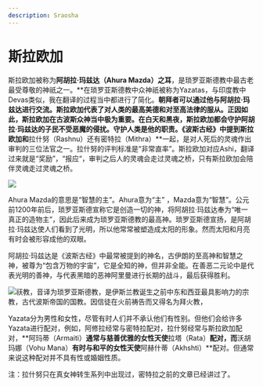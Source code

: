 ```yaml
---
description: Sraosha
---
```


# 斯拉欧加

斯拉欧加被称为**阿胡拉·玛兹达（**Ahura Mazda**）之耳**，是琐罗亚斯德教中最古老最受尊敬的神祇之一。**在琐罗亚斯德教中众神祇被称为Yazatas，与印度教中Devas类似，我在翻译的过程当中都进行了简化。**朝拜者可以通过他与阿胡拉·玛兹达进行交流。斯拉欧加代表了对人类的最高美德和对至高法律的服从。正因如此，斯拉欧加在古波斯众神当中极为重要。在白天和黑夜，斯拉欧加都会守护阿胡拉·玛兹达的子民不受恶魔的侵扰。守护人类是他的职责。《波斯古经》中提到斯拉欧加和**拉什努（Rashnu）还有密特拉（Mithra）**一起，是对人死后的灵魂作出审判的三位法官之一。拉什努的评判标准是“非常直率”。斯拉欧加对应Ashi，翻译过来就是“奖励”，“报应“，审判之后人的灵魂会走过灵魂之桥，只有斯拉欧加会陪伴灵魂走过灵魂之桥。

![](https://pic3.zhimg.com/80/v2-c101c3327bb7c8ee0626965674327b8a_1440w.jpg)

Ahura Mazda的意思是“智慧的主”。Ahura意为“主” ，Mazda意为“智慧”。公元前1200年前后，琐罗亚斯德宣称它是创造一切的神，将阿胡拉·玛兹达奉为“唯一真正的造物主”，因此后来成为琐罗亚斯德教的最高神。琐罗亚斯德宣扬，是阿胡拉·玛兹达使人们看到了光明，所以他常常被塑造成太阳的形象。然而太阳和月亮有时会被形容成他的双眼。

阿胡拉·玛兹达是《波斯古经》中最常被提到的神名，古伊朗的至高神和智慧之神，被尊为“包含万物的宇宙”，它是全知的神，但并非全能。在善恶二元论中是代表光明的善神，与代表黑暗的恶神阿里曼进行长期的战斗，最后获得胜利。

![&#x7946;&#x6559;&#xFF0C;&#x97F3;&#x8BD1;&#x4E3A;&#x7410;&#x7F57;&#x4E9A;&#x65AF;&#x5FB7;&#x6559;&#xFF0C;&#x662F;&#x4F0A;&#x65AF;&#x5170;&#x6559;&#x8BDE;&#x751F;&#x4E4B;&#x524D;&#x4E2D;&#x4E1C;&#x548C;&#x897F;&#x4E9A;&#x6700;&#x5177;&#x5F71;&#x54CD;&#x529B;&#x7684;&#x5B97;&#x6559;&#xFF0C;&#x53E4;&#x4EE3;&#x6CE2;&#x65AF;&#x5E1D;&#x56FD;&#x7684;&#x56FD;&#x6559;&#x3002;&#x56E0;&#x4FE1;&#x5F92;&#x5728;&#x706B;&#x524D;&#x7977;&#x544A;&#x800C;&#x53C8;&#x5F97;&#x540D;&#x4E3A;&#x62DC;&#x706B;&#x6559;&#xFF0C;](https://pic3.zhimg.com/80/v2-7ed6bfbea99c3de00a9c670331346ca2_1440w.png)

Yazata分为男性和女性，尽管有时人们并不承认他们有性别。但他们会给许多Yazata进行配对，例如，阿修拉经常与密特拉配对，拉什努经常与斯拉欧加配对，**阿玛蒂（Armaiti）**通常与慈善优雅的女性天使**拉塔（Rata）**配对，而**沃胡玛娜（Vohu Mana）**有时与和平的女性天使**阿赫什蒂（Akhshti）**配对。但通常来说这种配对并不具有性或婚姻性质。

注：拉什努只在真女神转生系列中出现过，密特拉之前的文章已经讲过了。

